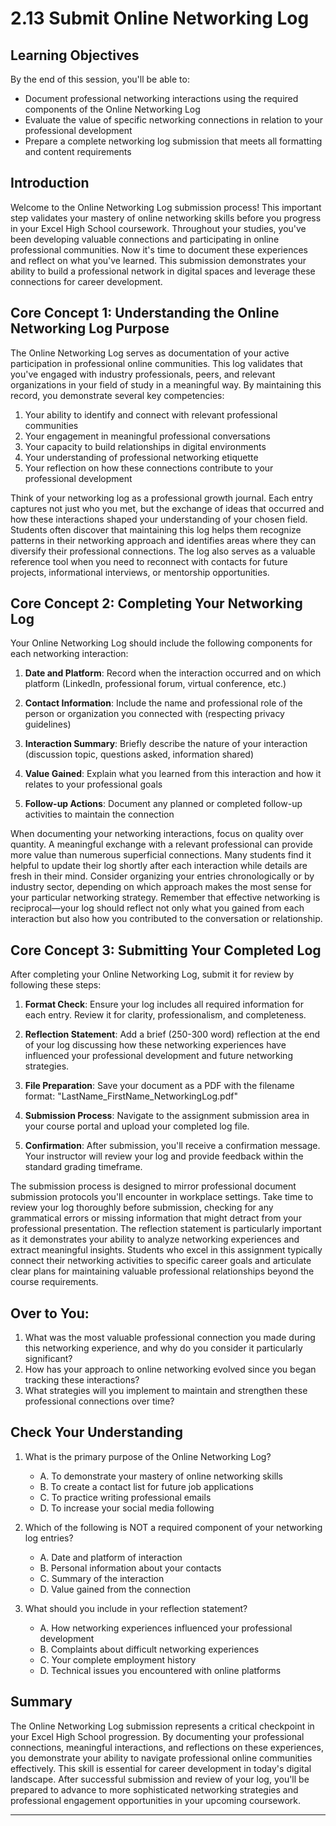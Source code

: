 # 2.13 Submit Online Networking Log

## Learning Objectives

By the end of this session, you'll be able to:
- Document professional networking interactions using the required components of the Online Networking Log
- Evaluate the value of specific networking connections in relation to your professional development
- Prepare a complete networking log submission that meets all formatting and content requirements

## Introduction
Welcome to the Online Networking Log submission process! This important step validates your mastery of online networking skills before you progress in your Excel High School coursework. Throughout your studies, you've been developing valuable connections and participating in online professional communities. Now it's time to document these experiences and reflect on what you've learned. This submission demonstrates your ability to build a professional network in digital spaces and leverage these connections for career development.

## Core Concept 1: Understanding the Online Networking Log Purpose
The Online Networking Log serves as documentation of your active participation in professional online communities. This log validates that you've engaged with industry professionals, peers, and relevant organizations in your field of study in a meaningful way. By maintaining this record, you demonstrate several key competencies:

1. Your ability to identify and connect with relevant professional communities
2. Your engagement in meaningful professional conversations
3. Your capacity to build relationships in digital environments
4. Your understanding of professional networking etiquette
5. Your reflection on how these connections contribute to your professional development

Think of your networking log as a professional growth journal. Each entry captures not just who you met, but the exchange of ideas that occurred and how these interactions shaped your understanding of your chosen field. Students often discover that maintaining this log helps them recognize patterns in their networking approach and identifies areas where they can diversify their professional connections. The log also serves as a valuable reference tool when you need to reconnect with contacts for future projects, informational interviews, or mentorship opportunities.

## Core Concept 2: Completing Your Networking Log
Your Online Networking Log should include the following components for each networking interaction:

1. **Date and Platform**: Record when the interaction occurred and on which platform (LinkedIn, professional forum, virtual conference, etc.)

2. **Contact Information**: Include the name and professional role of the person or organization you connected with (respecting privacy guidelines)

3. **Interaction Summary**: Briefly describe the nature of your interaction (discussion topic, questions asked, information shared)

4. **Value Gained**: Explain what you learned from this interaction and how it relates to your professional goals

5. **Follow-up Actions**: Document any planned or completed follow-up activities to maintain the connection

When documenting your networking interactions, focus on quality over quantity. A meaningful exchange with a relevant professional can provide more value than numerous superficial connections. Many students find it helpful to update their log shortly after each interaction while details are fresh in their mind. Consider organizing your entries chronologically or by industry sector, depending on which approach makes the most sense for your particular networking strategy. Remember that effective networking is reciprocal—your log should reflect not only what you gained from each interaction but also how you contributed to the conversation or relationship.

## Core Concept 3: Submitting Your Completed Log
After completing your Online Networking Log, submit it for review by following these steps:

1. **Format Check**: Ensure your log includes all required information for each entry. Review it for clarity, professionalism, and completeness.

2. **Reflection Statement**: Add a brief (250-300 word) reflection at the end of your log discussing how these networking experiences have influenced your professional development and future networking strategies.

3. **File Preparation**: Save your document as a PDF with the filename format: "LastName_FirstName_NetworkingLog.pdf"

4. **Submission Process**: Navigate to the assignment submission area in your course portal and upload your completed log file.

5. **Confirmation**: After submission, you'll receive a confirmation message. Your instructor will review your log and provide feedback within the standard grading timeframe.

The submission process is designed to mirror professional document submission protocols you'll encounter in workplace settings. Take time to review your log thoroughly before submission, checking for any grammatical errors or missing information that might detract from your professional presentation. The reflection statement is particularly important as it demonstrates your ability to analyze networking experiences and extract meaningful insights. Students who excel in this assignment typically connect their networking activities to specific career goals and articulate clear plans for maintaining valuable professional relationships beyond the course requirements.

## Over to You:
1. What was the most valuable professional connection you made during this networking experience, and why do you consider it particularly significant?
2. How has your approach to online networking evolved since you began tracking these interactions?
3. What strategies will you implement to maintain and strengthen these professional connections over time?

## Check Your Understanding
1. What is the primary purpose of the Online Networking Log?
   - A. To demonstrate your mastery of online networking skills
   - B. To create a contact list for future job applications
   - C. To practice writing professional emails
   - D. To increase your social media following

2. Which of the following is NOT a required component of your networking log entries?
   - A. Date and platform of interaction
   - B. Personal information about your contacts
   - C. Summary of the interaction
   - D. Value gained from the connection

3. What should you include in your reflection statement?
   - A. How networking experiences influenced your professional development
   - B. Complaints about difficult networking experiences
   - C. Your complete employment history
   - D. Technical issues you encountered with online platforms

## Summary
The Online Networking Log submission represents a critical checkpoint in your Excel High School progression. By documenting your professional connections, meaningful interactions, and reflections on these experiences, you demonstrate your ability to navigate professional online communities effectively. This skill is essential for career development in today's digital landscape. After successful submission and review of your log, you'll be prepared to advance to more sophisticated networking strategies and professional engagement opportunities in your upcoming coursework.

---